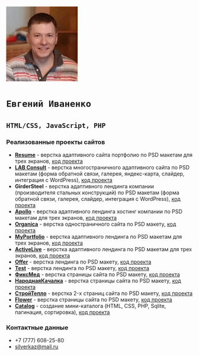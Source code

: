 ![Image alt](https://github.com/SilverKZ/Portfolio/raw/master/image/photo_min.jpg)
# `Евгений Иваненко`
## `HTML/CSS, JavaScript, PHP`
### Реализованные проекты сайтов
* [**Resume**](https://promositekz.000webhostapp.com/resume/) - верстка адаптивного сайта портфолио по PSD макетам для трех экранов, [код проекта](https://github.com/SilverKZ/Portfolio/tree/master/resume)
* [**LAB Consult**](https://promositekz.000webhostapp.com/lab/) - верстка многостраничного адаптивного сайта по PSD макетам (форма обратной связи, галерея, яндекс-карта, слайдер, интеграция с WordPress), [код проекта](https://github.com/SilverKZ/Portfolio/tree/master/lab)
* **GirderSteel** - верстка адаптивного лендинга компании (производителя стальных конструкций) по PSD макетам (форма обратной связи, галерея, слайдер, интеграция с WordPress), [код проекта](https://github.com/SilverKZ/Portfolio/tree/master/girder-steel)
* [**Apollo**](https://promositekz.000webhostapp.com/apollo/) - верстка адаптивного лендинга хостинг компании по PSD макетам для трех экранов, [код проекта](https://github.com/SilverKZ/Portfolio/tree/master/apollo)
* [**Organica**](https://promositekz.000webhostapp.com/organica/) - верстка одностраничного сайта по PSD макету, [код проекта](https://github.com/SilverKZ/Portfolio/tree/master/organica)
* [**MyPortfolio**](https://promositekz.000webhostapp.com/name/) - верстка адаптивного лендинга по PSD макетам для трех экранов, [код проекта](https://github.com/SilverKZ/Portfolio/tree/master/name)
* [**ActiveLive**](https://promositekz.000webhostapp.com/activelive/) - верстка адаптивного лендинга по PSD макетам для трех экранов, [код проекта](https://github.com/SilverKZ/Portfolio/tree/master/activelive)
* [**Offer**](https://promositekz.000webhostapp.com/offer/) - верстка лендинга по PSD макету, [код проекта](https://github.com/SilverKZ/Portfolio/tree/master/offer)
* [**Test**](https://promositekz.000webhostapp.com/test/) - верстка лендинга по PSD макету, [код проекта](https://github.com/SilverKZ/Portfolio/tree/master/test)
* [**ФиксМед**](https://promositekz.000webhostapp.com/med/) - верстка страницы сайта по PSD макету, [код проекта](https://github.com/SilverKZ/Portfolio/tree/master/med)
* [**НароднаяКачалка**](https://promositekz.000webhostapp.com/body/) - верстка страницы сайта по PSD макету, [код проекта](https://github.com/SilverKZ/Portfolio/tree/master/body)
* [**СтройТепло**](https://promositekz.000webhostapp.com/build/) - верстка 2-x страниц сайта по PSD макету, [код проекта](https://github.com/SilverKZ/Portfolio/tree/master/build)
* [**Flower**](https://promositekz.000webhostapp.com/flower/) - верстка страницы сайта по PSD макету, [код проекта](https://github.com/SilverKZ/Portfolio/tree/master/flower)
* [**Catalog**](http://silverkaz.zzz.com.ua/catalog/) - создание мини-каталога (HTML, CSS, PHP, Sqlite, пагинация, сортировка), [код проекта](https://github.com/SilverKZ/Portfolio/tree/master/catalog)

### Контактные данные
* +7 (777) 608-25-80
* silverkaz@mail.ru

